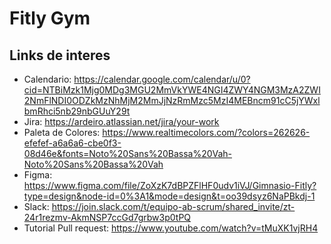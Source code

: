 # Fitly Gym

## Links de interes

- Calendario: https://calendar.google.com/calendar/u/0?cid=NTBiMzk1Mjg0MDg3MGU2MmVkYWE4NGI4ZWY4NGM3MzA2ZWI2NmFlNDI0ODZkMzNhMjM2MmJjNzRmMzc5MzI4MEBncm91cC5jYWxlbmRhci5nb29nbGUuY29t
- Jira: https://ardeiro.atlassian.net/jira/your-work
- Paleta de Colores: https://www.realtimecolors.com/?colors=262626-efefef-a6a6a6-cbe0f3-08d46e&fonts=Noto%20Sans%20Bassa%20Vah-Noto%20Sans%20Bassa%20Vah
- Figma: https://www.figma.com/file/ZoXzK7dBPZFlHF0udv1iVJ/Gimnasio-Fitly?type=design&node-id=0%3A1&mode=design&t=oo39dsyz6NaPBkdj-1 
- Slack: https://join.slack.com/t/equipo-ab-scrum/shared_invite/zt-24r1rezmv-AkmNSP7ccGd7grbw3p0tPQ
- Tutorial Pull request: https://www.youtube.com/watch?v=tMuXK1vjRH4